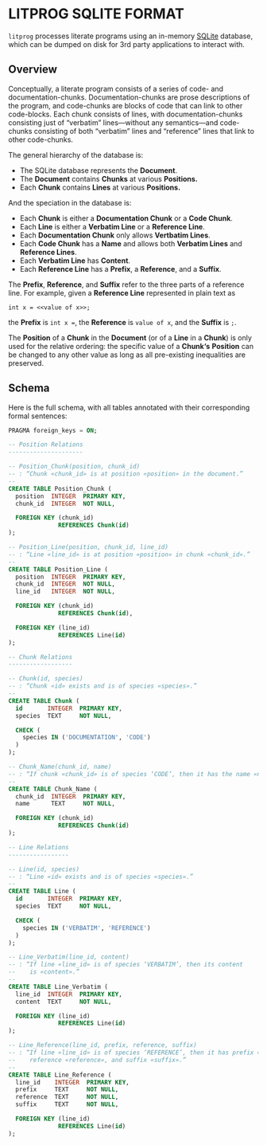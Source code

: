 # LITPROG SQLITE FORMAT

`litprog` processes literate programs using an in-memory
[SQLite](https://www.sqlite.org/) database, which can be dumped on disk
for 3rd party applications to interact with.

## Overview

Conceptually, a literate program consists of a series of code- and
documentation-chunks.
Documentation-chunks are prose descriptions of the program, and
code-chunks are blocks of code that can link to other code-blocks.
Each chunk consists of lines, with documentation-chunks consisting just
of “verbatim” lines—without any semantics—and code-chunks consisting of
both “verbatim” lines and “reference” lines that link to other
code-chunks.

The general hierarchy of the database is:

  - The SQLite database represents the **Document**.
  - The **Document** contains **Chunks** at various **Positions.**
  - Each **Chunk** contains **Lines** at various **Positions.**

And the speciation in the database is:

  - Each **Chunk** is either a **Documentation Chunk** or a **Code
    Chunk**.
  - Each **Line** is either a **Verbatim Line** or a **Reference Line**.
  - Each **Documentation Chunk** only allows **Vertbatim Lines**.
  - Each **Code Chunk** has a **Name** and allows both **Verbatim
    Lines** and **Reference Lines**.
  - Each **Verbatim Line** has **Content**.
  - Each **Reference Line** has a **Prefix**, a **Reference**, and a
    **Suffix**.

The **Prefix**, **Reference**, and **Suffix** refer to the three parts
of a reference line.
For example, given a **Reference Line** represented in plain text as

```
int x = <<value of x>>;
```

the **Prefix** is `int x =`, the **Reference** is `value of x`, and the
**Suffix** is `;`.

The **Position** of a **Chunk** in the **Document** (or of a **Line** in
a **Chunk**) is only used for the relative ordering: the specific value
of a **Chunk‘s** **Position** can be changed to any other value as long
as all pre-existing inequalities are preserved.

## Schema

Here is the full schema, with all tables annotated with their
corresponding formal sentences:

```SQL
PRAGMA foreign_keys = ON;

-- Position Relations
---------------------

-- Position_Chunk(position, chunk_id)
-- : “Chunk «chunk_id» is at position «position» in the document.”
--
CREATE TABLE Position_Chunk (
  position  INTEGER  PRIMARY KEY,
  chunk_id  INTEGER  NOT NULL,

  FOREIGN KEY (chunk_id)
              REFERENCES Chunk(id)
);

-- Position_Line(position, chunk_id, line_id)
-- : “Line «line_id» is at position «position» in chunk «chunk_id».”
--
CREATE TABLE Position_Line (
  position  INTEGER  PRIMARY KEY,
  chunk_id  INTEGER  NOT NULL,
  line_id   INTEGER  NOT NULL,

  FOREIGN KEY (chunk_id)
              REFERENCES Chunk(id),

  FOREIGN KEY (line_id)
              REFERENCES Line(id)
);

-- Chunk Relations
------------------

-- Chunk(id, species)
-- : “Chunk «id» exists and is of species «species».”
--
CREATE TABLE Chunk (
  id       INTEGER  PRIMARY KEY,
  species  TEXT     NOT NULL,

  CHECK (
    species IN ('DOCUMENTATION', 'CODE')
  )
);

-- Chunk_Name(chunk_id, name)
-- : “If chunk «chunk_id» is of species ‘CODE’, then it has the name «name».”
--
CREATE TABLE Chunk_Name (
  chunk_id  INTEGER  PRIMARY KEY,
  name      TEXT     NOT NULL,

  FOREIGN KEY (chunk_id)
              REFERENCES Chunk(id)
);

-- Line Relations
-----------------

-- Line(id, species)
-- : “Line «id» exists and is of species «species».”
--
CREATE TABLE Line (
  id       INTEGER  PRIMARY KEY,
  species  TEXT     NOT NULL,

  CHECK (
    species IN ('VERBATIM', 'REFERENCE')
  )
);

-- Line_Verbatim(line_id, content)
-- : “If line «line_id» is of species ‘VERBATIM’, then its content
--    is «content».”
--
CREATE TABLE Line_Verbatim (
  line_id  INTEGER  PRIMARY KEY,
  content  TEXT     NOT NULL,

  FOREIGN KEY (line_id)
              REFERENCES Line(id)
);

-- Line_Reference(line_id, prefix, reference, suffix)
-- : “If line «line_id» is of species ‘REFERENCE’, then it has prefix «prefix»,
--    reference «reference», and suffix «suffix».”
--
CREATE TABLE Line_Reference (
  line_id    INTEGER  PRIMARY KEY,
  prefix     TEXT     NOT NULL,
  reference  TEXT     NOT NULL,
  suffix     TEXT     NOT NULL,

  FOREIGN KEY (line_id)
              REFERENCES Line(id)
);
```
